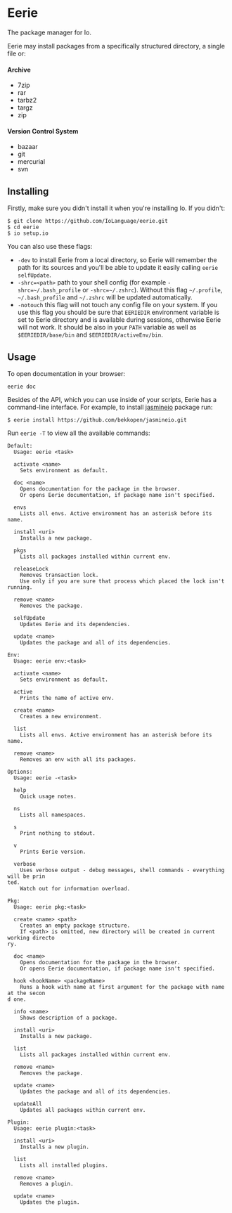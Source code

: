 # Eerie

The package manager for Io.

Eerie may install packages from a specifically structured directory, a single
file or:

#### Archive

- 7zip
- rar
- tarbz2
- targz
- zip

#### Version Control System

- bazaar
- git
- mercurial
- svn




## Installing

Firstly, make sure you didn't install it when you're installing Io. If you
didn't:

```shell
$ git clone https://github.com/IoLanguage/eerie.git
$ cd eerie
$ io setup.io
```

You can also use these flags:

- `-dev` to install Eerie from a local directory, so Eerie will remember the
  path for its sources and you'll be able to update it easily calling `eerie
  selfUpdate`. 
- `-shrc=<path>` path to your shell config (for example `-shrc=~/.bash_profile`
  or `-shrc=~/.zshrc`). Without this flag `~/.profile`, `~/.bash_profile` and
  `~/.zshrc` will be updated automatically.
- `-notouch` this flag will not touch any config file on your system. If you use
  this flag you should be sure that `EERIEDIR` environment variable is set to
  Eerie directory and is available during sessions, otherwise Eerie will not
  work. It should be also in your `PATH` variable as well as
  `$EERIEDIR/base/bin` and `$EERIEDIR/activeEnv/bin`.




## Usage

To open documentation in your browser:

```shell
eerie doc
```

Besides of the API, which you can use inside of your scripts, Eerie has a
command-line interface. For example, to install
[jasmineio](https://github.com/bekkopen/jasmineio) package run:

```
$ eerie install https://github.com/bekkopen/jasmineio.git
```

Run `eerie -T` to view all the available commands:

```shell
Default:
  Usage: eerie <task>

  activate <name>
    Sets environment as default.

  doc <name>
    Opens documentation for the package in the browser.
    Or opens Eerie documentation, if package name isn't specified.

  envs
    Lists all envs. Active environment has an asterisk before its name.

  install <uri>
    Installs a new package.

  pkgs
    Lists all packages installed within current env.

  releaseLock
    Removes transaction lock.
    Use only if you are sure that process which placed the lock isn't running.

  remove <name>
    Removes the package.

  selfUpdate
    Updates Eerie and its dependencies.

  update <name>
    Updates the package and all of its dependencies.

Env:
  Usage: eerie env:<task>

  activate <name>
    Sets environment as default.

  active
    Prints the name of active env.

  create <name>
    Creates a new environment.

  list
    Lists all envs. Active environment has an asterisk before its name.

  remove <name>
    Removes an env with all its packages.

Options:
  Usage: eerie -<task>

  help
    Quick usage notes.

  ns
    Lists all namespaces.

  s
    Print nothing to stdout.

  v
    Prints Eerie version.

  verbose
    Uses verbose output - debug messages, shell commands - everything will be prin
ted.
    Watch out for information overload.

Pkg:
  Usage: eerie pkg:<task>

  create <name> <path>
    Creates an empty package structure.
    If <path> is omitted, new directory will be created in current working directo
ry.

  doc <name>
    Opens documentation for the package in the browser.
    Or opens Eerie documentation, if package name isn't specified.

  hook <hookName> <packageName>
    Runs a hook with name at first argument for the package with name at the secon
d one.

  info <name>
    Shows description of a package.

  install <uri>
    Installs a new package.

  list
    Lists all packages installed within current env.

  remove <name>
    Removes the package.

  update <name>
    Updates the package and all of its dependencies.

  updateAll
    Updates all packages within current env.

Plugin:
  Usage: eerie plugin:<task>

  install <uri>
    Installs a new plugin.

  list
    Lists all installed plugins.

  remove <name>
    Removes a plugin.

  update <name>
    Updates the plugin.
```
